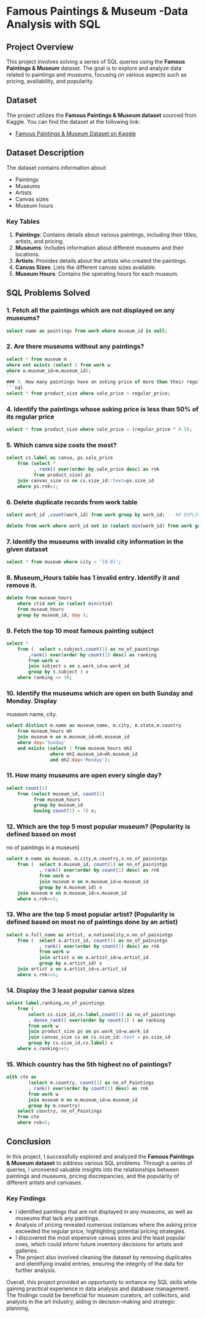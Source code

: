 # Famous Paintings & Museum -Data Analysis with SQL

## Project Overview
This project involves solving a series of SQL queries using the **Famous Paintings & Museum** dataset. The goal is to explore and analyze data related to paintings and museums, focusing on various aspects such as pricing, availability, and popularity.

## Dataset

The project utilizes the **Famous Paintings & Museum dataset** sourced from Kaggle. You can find the dataset at the following link:

- [Famous Paintings & Museum Dataset on Kaggle](<https://www.kaggle.com/datasets/mexwell/famous-paintings>)


## Dataset Description
The dataset contains information about:
- Paintings
- Museums
- Artists
- Canvas sizes
- Museum hours

### Key Tables
1. **Paintings**: Contains details about various paintings, including their titles, artists, and pricing.
2. **Museums**: Includes information about different museums and their locations.
3. **Artists**: Provides details about the artists who created the paintings.
4. **Canvas Sizes**: Lists the different canvas sizes available.
5. **Museum Hours**: Contains the operating hours for each museum.

## SQL Problems Solved
### 1. Fetch all the paintings which are not displayed on any museums?
```sql
select name as paintings from work where museum_id is null;
```
### 2. Are there museums without any paintings?
```sql
select * from museum m
where not exists (select 1 from work w
where w.museum_id=m.museum_id);
``
### 3. How many paintings have an asking price of more than their regular price?
```sql
select * from product_size where sale_price > regular_price;
```

### 4. Identify the paintings whose asking price is less than 50% of its regular price
```sql
select * from product_size where sale_price < (regular_price * 0.5);
```
### 5. Which canva size costs the most?
```sql
select cs.label as canva, ps.sale_price
	from (select *
		  , rank() over(order by sale_price desc) as rnk 
		  from product_size) ps
	join canvas_size cs on cs.size_id::text=ps.size_id
	where ps.rnk=1;	
```
### 6. Delete duplicate records from work table
```sql
select work_id ,count(work_id) from work group by work_id; -- NO DUPLICATE

delete from work where work_id not in (select min(work_id) from work group by work_id); --IF ANY DUPLICATES
```

### 7. Identify the museums with invalid city information in the given dataset
```sql
select * from museum where city ~ '[0-9]';
```
### 8. Museum_Hours table has 1 invalid entry. Identify it and remove it.
```sql
delete from museum_hours 
	where ctid not in (select min(ctid)
 	from museum_hours
	group by museum_id, day );
```
### 9. Fetch the top 10 most famous painting subject
```sql
select * 
	from (	select s.subject,count(1) as no_of_paintings
		,rank() over(order by count(1) desc) as ranking
		from work w
		join subject s on s.work_id=w.work_id
		group by s.subject ) x
	where ranking <= 10;
```
### 10. Identify the museums which are open on both Sunday and Monday. Display
museum name, city.
```sql
select distinct m.name as museum_name, m.city, m.state,m.country
	from museum_hours mh 
	join museum m on m.museum_id=mh.museum_id
	where day='Sunday'
	and exists (select 1 from museum_hours mh2 
				where mh2.museum_id=mh.museum_id 
			    and mh2.day='Monday');
```
### 11. How many museums are open every single day?
```sql
select count(1)
	from (select museum_id, count(1)
		  from museum_hours
		  group by museum_id
		  having count(1) = 7) x;
```
### 12. Which are the top 5 most popular museum? (Popularity is defined based on most
no of paintings in a museum)
```sql
select m.name as museum, m.city,m.country,x.no_of_painintgs
	from (	select m.museum_id, count(1) as no_of_painintgs
			, rank() over(order by count(1) desc) as rnk
			from work w
			join museum m on m.museum_id=w.museum_id
			group by m.museum_id) x
	join museum m on m.museum_id=x.museum_id
	where x.rnk<=5;
```

### 13. Who are the top 5 most popular artist? (Popularity is defined based on most no of paintings done by an artist)
```sql
select a.full_name as artist, a.nationality,x.no_of_painintgs
	from (	select a.artist_id, count(1) as no_of_painintgs
			, rank() over(order by count(1) desc) as rnk
			from work w
			join artist a on a.artist_id=w.artist_id
			group by a.artist_id) x
	join artist a on a.artist_id=x.artist_id
	where x.rnk<=5;
```
### 14. Display the 3 least popular canva sizes
```sql
select label,ranking,no_of_paintings
	from (
		select cs.size_id,cs.label,count(1) as no_of_paintings
		, dense_rank() over(order by count(1) ) as ranking
		from work w
		join product_size ps on ps.work_id=w.work_id
		join canvas_size cs on cs.size_id::text = ps.size_id
		group by cs.size_id,cs.label) x
	where x.ranking<=3;
```
### 15. Which country has the 5th highest no of paintings?
```sql
with cte as 
		(select m.country, count(1) as no_of_Paintings
		, rank() over(order by count(1) desc) as rnk
		from work w
		join museum m on m.museum_id=w.museum_id
		group by m.country)
	select country, no_of_Paintings
	from cte 
	where rnk=5;
```
## Conclusion

In this project, I successfully explored and analyzed the **Famous Paintings & Museum dataset** to address various SQL problems. Through a series of queries, I uncovered valuable insights into the relationships between paintings and museums, pricing discrepancies, and the popularity of different artists and canvases.

### Key Findings

- I identified paintings that are not displayed in any museums, as well as museums that lack any paintings.
- Analysis of pricing revealed numerous instances where the asking price exceeded the regular price, highlighting potential pricing strategies.
- I discovered the most expensive canvas sizes and the least popular ones, which could inform future inventory decisions for artists and galleries.
- The project also involved cleaning the dataset by removing duplicates and identifying invalid entries, ensuring the integrity of the data for further analysis.

Overall, this project provided an opportunity to enhance my SQL skills while gaining practical experience in data analysis and database management. The findings could be beneficial for museum curators, art collectors, and analysts in the art industry, aiding in decision-making and strategic planning.

